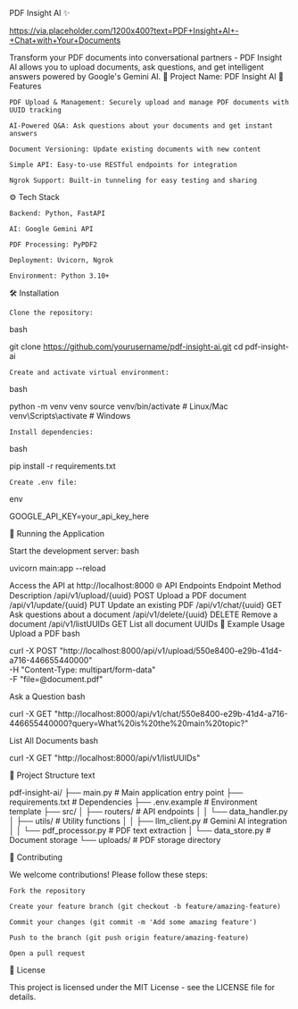 PDF Insight AI ✨

https://via.placeholder.com/1200x400?text=PDF+Insight+AI+-+Chat+with+Your+Documents

Transform your PDF documents into conversational partners - PDF Insight AI allows you to upload documents, ask questions, and get intelligent answers powered by Google's Gemini AI.
🌟 Project Name: PDF Insight AI
🚀 Features

    PDF Upload & Management: Securely upload and manage PDF documents with UUID tracking

    AI-Powered Q&A: Ask questions about your documents and get instant answers

    Document Versioning: Update existing documents with new content

    Simple API: Easy-to-use RESTful endpoints for integration

    Ngrok Support: Built-in tunneling for easy testing and sharing

⚙️ Tech Stack

    Backend: Python, FastAPI

    AI: Google Gemini API

    PDF Processing: PyPDF2

    Deployment: Uvicorn, Ngrok

    Environment: Python 3.10+

🛠️ Installation

    Clone the repository:

bash

git clone https://github.com/yourusername/pdf-insight-ai.git
cd pdf-insight-ai

    Create and activate virtual environment:

bash

python -m venv venv
source venv/bin/activate  # Linux/Mac
venv\Scripts\activate    # Windows

    Install dependencies:

bash

pip install -r requirements.txt

    Create .env file:

env

GOOGLE_API_KEY=your_api_key_here

🚦 Running the Application

Start the development server:
bash

uvicorn main:app --reload

Access the API at http://localhost:8000
🌐 API Endpoints
Endpoint	Method	Description
/api/v1/upload/{uuid}	POST	Upload a PDF document
/api/v1/update/{uuid}	PUT	Update an existing PDF
/api/v1/chat/{uuid}	GET	Ask questions about a document
/api/v1/delete/{uuid}	DELETE	Remove a document
/api/v1/listUUIDs	GET	List all document UUIDs
📖 Example Usage
Upload a PDF
bash

curl -X POST "http://localhost:8000/api/v1/upload/550e8400-e29b-41d4-a716-446655440000" \
  -H "Content-Type: multipart/form-data" \
  -F "file=@document.pdf"

Ask a Question
bash

curl -X GET "http://localhost:8000/api/v1/chat/550e8400-e29b-41d4-a716-446655440000?query=What%20is%20the%20main%20topic?"

List All Documents
bash

curl -X GET "http://localhost:8000/api/v1/listUUIDs"

📂 Project Structure
text

pdf-insight-ai/
├── main.py                  # Main application entry point
├── requirements.txt         # Dependencies
├── .env.example             # Environment template
├── src/
│   ├── routers/             # API endpoints
│   │   └── data_handler.py
│   ├── utils/               # Utility functions
│   │   ├── llm_client.py    # Gemini AI integration
│   │   └── pdf_processor.py # PDF text extraction
│   └── data_store.py        # Document storage
└── uploads/                 # PDF storage directory

🤝 Contributing

We welcome contributions! Please follow these steps:

    Fork the repository

    Create your feature branch (git checkout -b feature/amazing-feature)

    Commit your changes (git commit -m 'Add some amazing feature')

    Push to the branch (git push origin feature/amazing-feature)

    Open a pull request

📄 License

This project is licensed under the MIT License - see the LICENSE file for details.
